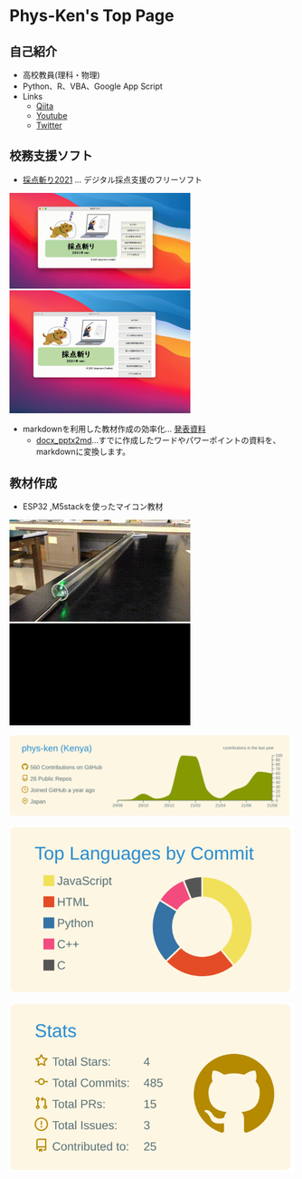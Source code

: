 # Phys-Ken's Top Page

## 自己紹介
* 高校教員(理科・物理)
* Python、R、VBA、Google App Script
* Links
  * [Qiita](https://qiita.com/phys-ken)
  * [Youtube](https://www.youtube.com/channel/UCZ_2UC-s5Sv4bCqh2EKjNmw/videos)
  * [Twitter](https://twitter.com/phys_ken)



## 校務支援ソフト
* [採点斬り2021](https://github.com/phys-ken/saitenGiri2021) … デジタル採点支援のフリーソフト

<img src="./fig/1giri.gif" alt="図形が表示できません" border="0"
width="320"  />
<img src="./fig/2saiten.gif" alt="図形が表示できません" border="0"
width="320" />

* markdownを利用した教材作成の効率化… [発表資料](https://www2.hamajima.co.jp/~tenjin/ypc/217/20210725markdown.pdf)
  * [docx_pptx2md](https://github.com/phys-ken/docx_pptx2md)…すでに作成したワードやパワーポイントの資料を、markdownに変換します。



## 教材作成

* ESP32 ,M5stackを使ったマイコン教材

![音](fig/resAnime.gif)
![距離](fig/processing.gif)







[![](https://raw.githubusercontent.com/phys-ken/phys-ken/main/profile-summary-card-output/solarized/0-profile-details.svg)](https://github.com/vn7n24fzkq/github-profile-summary-cards)

[![](https://raw.githubusercontent.com/phys-ken/phys-ken/main/profile-summary-card-output/solarized/2-most-commit-language.svg)](https://github.com/vn7n24fzkq/github-profile-summary-cards)

[![](https://raw.githubusercontent.com/phys-ken/phys-ken/main/profile-summary-card-output/solarized/3-stats.svg)](https://github.com/vn7n24fzkq/github-profile-summary-cards)
